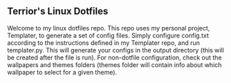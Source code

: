## Terrior's Linux Dotfiles
Welcome to my linux dotfiles repo. This repo uses my personal project, Templater, to generate a set of config files. Simply configure config.txt according to the instructions defined in my Templater repo, and run templater.py. This will generate your configs in the output directory (this will be created after the file is run). For non-dotfile configuration, check out the wallpapers and themes folders (themes folder will contain info about which wallpaper to select for a given theme).
